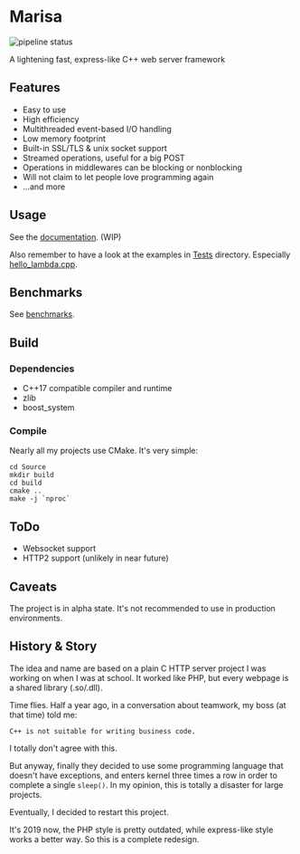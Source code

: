 # Marisa
![pipeline status](https://gitlab.com/ReimuNotMoe/Marisa-Github/badges/master/pipeline.svg)

A lightening fast, express-like C++ web server framework

## Features
- Easy to use
- High efficiency
- Multithreaded event-based I/O handling
- Low memory footprint
- Built-in SSL/TLS & unix socket support
- Streamed operations, useful for a big POST
- Operations in middlewares can be blocking or nonblocking
- Will not claim to let people love programming again
- ...and more

## Usage
See the [documentation](https://marisa.readthedocs.io). (WIP)

Also remember to have a look at the examples in [Tests](https://github.com/ReimuNotMoe/Marisa/blob/master/Source/Tests/) directory.
Especially [hello_lambda.cpp](https://github.com/ReimuNotMoe/Marisa/blob/master/Source/Tests/hello_lambda.cpp).

## Benchmarks
See [benchmarks](Benchmark.md).

## Build
### Dependencies
- C++17 compatible compiler and runtime
- zlib
- boost_system

### Compile
Nearly all my projects use CMake. It's very simple:

    cd Source
    mkdir build
    cd build
    cmake ..
    make -j `nproc`

## ToDo
- Websocket support
- HTTP2 support (unlikely in near future)

## Caveats
The project is in alpha state. It's not recommended to use in production environments.

## History & Story
The idea and name are based on a plain C HTTP server project I was working on when I was at school. It worked like PHP, but every webpage is a shared library (.so/.dll).

Time flies. Half a year ago, in a conversation about teamwork, my boss (at that time) told me:

    C++ is not suitable for writing business code.

I totally don't agree with this.

But anyway, finally they decided to use some programming language that doesn't have exceptions, and enters kernel three times a row in order to complete a single `sleep()`. In my opinion, this is totally a disaster for large projects.

Eventually, I decided to restart this project.

It's 2019 now, the PHP style is pretty outdated, while express-like style works a better way. So this is a complete redesign.
